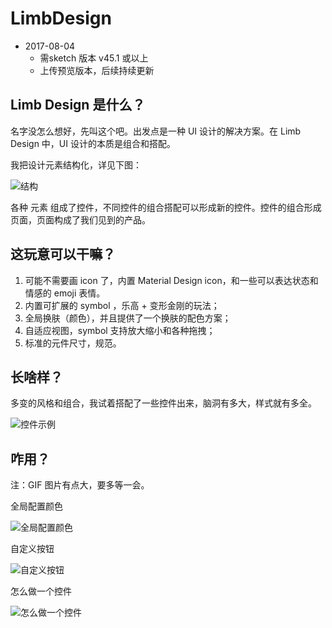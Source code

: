 # LimbDesign

- 2017-08-04
    - 需sketch 版本 v45.1 或以上
    - 上传预览版本，后续持续更新

## Limb Design 是什么？

名字没怎么想好，先叫这个吧。出发点是一种 UI 设计的解决方案。在 Limb Design 中，UI 设计的本质是组合和搭配。

我把设计元素结构化，详见下图：

![结构](https://github.com/wangye1989/LimbDesign/blob/master/pic/%E8%84%91%E5%9B%BE.png?raw=true)

各种 元素 组成了控件，不同控件的组合搭配可以形成新的控件。控件的组合形成页面，页面构成了我们见到的产品。

## 这玩意可以干嘛？
1. 可能不需要画 icon 了，内置 Material Design icon，和一些可以表达状态和情感的 emoji 表情。
2. 内置可扩展的 symbol ，乐高 + 变形金刚的玩法；
3. 全局换肤（颜色），并且提供了一个换肤的配色方案；
4. 自适应视图，symbol 支持放大缩小和各种拖拽；
5. 标准的元件尺寸，规范。

## 长啥样？

多变的风格和组合，我试着搭配了一些控件出来，脑洞有多大，样式就有多全。

![控件示例](https://github.com/wangye1989/LimbDesign/blob/master/pic/%E6%8E%A7%E4%BB%B6%E7%A4%BA%E4%BE%8B.png?raw=true)

## 咋用？
注：GIF 图片有点大，要多等一会。


全局配置颜色

![全局配置颜色](https://github.com/wangye1989/LimbDesign/blob/master/pic/1gif_%E5%85%A8%E5%B1%80%E9%85%8D%E7%BD%AE%E9%A2%9C%E8%89%B2.gif?raw=true)


自定义按钮

![自定义按钮](https://github.com/wangye1989/LimbDesign/blob/master/pic/2gif_%E5%BC%B9%E7%AA%97%E9%80%89%E6%8B%A9%E5%BD%A2%E7%8A%B6.gif?raw=true)


怎么做一个控件

![怎么做一个控件](https://github.com/wangye1989/LimbDesign/blob/master/pic/3gif_%E4%B8%8B%E6%8B%89%E5%BC%B9%E7%AA%97.gif?raw=true)
